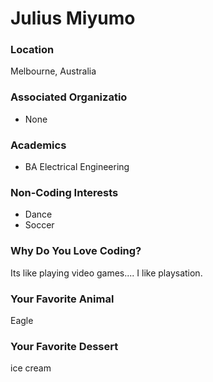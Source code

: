 # Julius Miyumo

### Location
Melbourne, Australia

### Associated Organizatio
- None

### Academics
- BA Electrical Engineering

### Non-Coding Interests
- Dance
- Soccer

### Why Do You Love Coding?
Its like playing video games.... I like playsation.

### Your Favorite Animal
Eagle

### Your Favorite Dessert
ice cream
